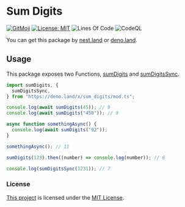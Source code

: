 # Sum Digits

[![GitMoji](https://img.shields.io/badge/Gitmoji-%F0%9F%8E%A8%20-FFDD67.svg)](https://gitmoji.dev)
[![License: MIT](https://img.shields.io/badge/License-MIT-blue.svg)](https://opensource.org/licenses/MIT)
![Lines Of Code](https://img.shields.io/tokei/lines/github.com/UltiRequiem/deno-sum-digits?color=blue&label=Total%20Lines)
![CodeQL](https://github.com/UltiRequiem/deno-sum-digits/workflows/CodeQL/badge.svg)

You can get this package by [nest.land](https://nest.land/package/sum_digits) or
[deno.land](https://deno.land/x/sum_digits).

## Usage

This package exposes two Functions,
[sumDigits](https://github.com/UltiRequiem/deno-sum-digits/blob/main/mod.ts#L9)
and
[sumDigitsSync](https://github.com/UltiRequiem/deno-sum-digits/blob/main/mod.ts#L18).

```typescript
import sumDigits, {
  sumDigitsSync,
} from "https://deno.land/x/sum_digits/mod.ts";

console.log(await sumDigits(45)); // 9
console.log(await sumDigits("450")); // 9

async function somethingAsync() {
  console.log(await sumDigits("92"));
}

somethingAsync(); // 11

sumDigits(123).then((number) => console.log(number)); // 6

console.log(sumDigitsSync(1231)); // 7
```

### License

[This project](https://deno.land/x/sum_digits) is licensed under the
[MIT License](./LICENSE.md).
